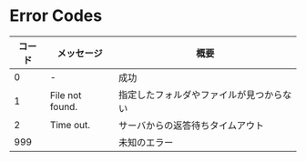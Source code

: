 # Error Codes

| コード | メッセージ      | 概要                                     |
|--------|-----------------|------------------------------------------|
| 0      | -               | 成功                                     |
| 1      | File not found. | 指定したフォルダやファイルが見つからない |
| 2      | Time out.       | サーバからの返答待ちタイムアウト         |
| 999    |                 | 未知のエラー                             |
